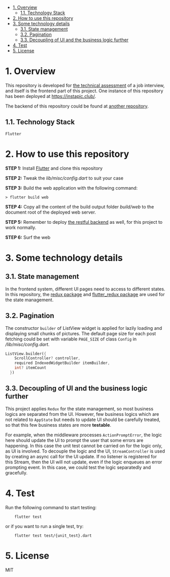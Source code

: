 - [1. Overview](#1-overview)
  - [1.1. Technology Stack](#11-technology-stack)
- [2. How to use this repository](#2-how-to-use-this-repository)
- [3. Some technology details](#3-some-technology-details)
  - [3.1. State management](#31-state-management)
  - [3.2. Pagination](#32-pagination)
  - [3.3. Decoupling of UI and the business logic further](#33-decoupling-of-ui-and-the-business-logic-further)
- [4. Test](#4-test)
- [5. License](#5-license)

# 1. Overview
This repository is developed for [the technical assessment](challenge_for_interview.md) of a job interview, and itself is the frontend part of this project. One instance of this repository has been deployed at https://instapic.club/.

The backend of this repository could be found at [another repository](https://github.com/TristanWYL/instapic-backend.git).

## 1.1. Technology Stack
    Flutter

# 2. How to use this repository

**STEP 1:** Install [Flutter](https://flutter.dev/docs/get-started/install) and clone this repository

**STEP 2:** Tweak the *lib/misc/config.dart* to suit your case

**STEP 3:** Build the web application with the following command:

    > flutter build web

**STEP 4:** Copy all the content of the build output folder *build/web* to the document root of the deployed web server.

<!-- **STEP 5:** Tweak the *web/index.html* file

Open *web/index.html* with an editor, and change the *href* value of the *base* tag from __/__ to another directoy which suit your case, as appropriate. -->
**STEP 5:** Remember to deploy [the restful backend](https://flutter.dev/docs/get-started/install) as well, for this project to work normally.

**STEP 6:** Surf the web

# 3. Some technology details

## 3.1. State management
In the frontend system, different UI pages need to access to different states. In this repository, the [redux package](https://pub.dev/packages/redux) and [flutter_redux package](https://pub.dev/packages/flutter_redux) are used for the state management.

## 3.2. Pagination
The constructor `builder` of ListView widget is applied for lazily loading and displaying small chunks of pictures. The default page size for each post fetching could be set with variable `PAGE_SIZE` of class `Config` in */lib/misc/config.dart*.

```dart
ListView.builder({
    ScrollController? controller,
    required IndexedWidgetBuilder itemBuilder,
    int? itemCount
  })
```
## 3.3. Decoupling of UI and the business logic further

This project applies `Redux` for the state management, so most business logics are separated from the UI. However, few business logics which are not related to `AppState` but needs to update UI should be carefully treated, so that this few business states are more **testable**. 

For example, when the middleware processes `ActionPromptError`, the logic here should update the UI to prompt the user that some errors are happening. In this case the unit test cannot be carried on for the logic only, as UI is involved. To decouple the logic and the UI, `StreamController` is used by creating an async call for the UI update. If no listener is registered for this Stream, then the UI will not update, even if the logic enqueues an error prompting event. In this case, we could test the logic separatedly and gracefully.

# 4. Test

<!-- ## Unit test -->

Run the following command to start testing:

        flutter test

or if you want to run a single test, try:

        flutter test test/{unit_test}.dart

<!-- ## Integration test

1. Launch the WebDriver

    Refer to [this](https://flutter.dev/docs/cookbook/testing/integration/introduction#6b-web) to download the web driver first, and then launch the web driver.

2. Run the following command for starting the test (assume that the browser is chrome):

        flutter drive --target=test_driver/app.dart --browser-name=chrome --browser-dimension 1280,720 --release -d web-server -->

# 5. License
MIT
